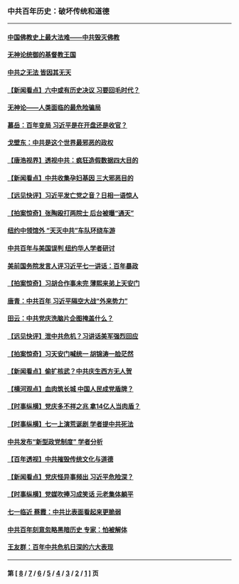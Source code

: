 ### 中共百年历史：破坏传统和道德
---
#### [中国佛教史上最大法难——中共毁灭佛教](../../pages/nf1176114/n13281397.md?10130430) 
#### [无神论统御的基督教王国](../../pages/nf1176114/n13281280.md?10130430) 
#### [中共之无法 皆因其无天](../../pages/nf1176114/n13281088.md?10130430) 
#### [【新闻看点】六中或有历史决议 习要回毛时代？](../../pages/nf1176114/n13222895.md?10130430) 
#### [无神论——人类面临的最危险骗局](../../pages/nf1176114/n13196137.md?10130430) 
#### [慕岳：百年变局 习近平是在开盘还是收官？](../../pages/nf1176114/n13206516.md?10130430) 
#### [戈壁东：中共是这个世界最邪恶的政权](../../pages/nf1176114/n13085641.md?10130430) 
#### [【唐浩视界】透视中共：疯狂造假数据四大目的](../../pages/nf1176114/n13080590.md?10130430) 
#### [【新闻看点】中共收集孕妇基因 三大邪恶目的](../../pages/nf1176114/n13077182.md?10130430) 
#### [【远见快评】习近平发亡党之音？日相一语惊人](../../pages/nf1176114/n13074809.md?10130430) 
#### [【拍案惊奇】张陶殴打两院士 后台被曝“通天”](../../pages/nf1176114/n13070496.md?10130430) 
#### [纽约中领馆外 “天灭中共”车队环绕车游](../../pages/nf1176114/n13070693.md?10130430) 
#### [中共百年与美国误判 纽约华人学者研讨](../../pages/nf1176114/n13067969.md?10130430) 
#### [美前国务院发言人评习近平七一讲话：百年暴政](../../pages/nf1176114/n13066986.md?10130430) 
#### [【拍案惊奇】习胡合作事未完 薄熙来弟上天安门](../../pages/nf1176114/n13065867.md?10130430) 
#### [唐青：中共百年 习近平隔空大战“外来势力”](../../pages/nf1176114/n13065976.md?10130430) 
#### [田云：中共党庆洗脑片企图掩盖什么？](../../pages/nf1176114/n13064395.md?10130430) 
#### [【远见快评】泄中共危机？习讲话美军强烈回应](../../pages/nf1176114/n13064269.md?10130430) 
#### [【拍案惊奇】习天安门喊统一 胡锦涛一脸茫然](../../pages/nf1176114/n13063233.md?10130430) 
#### [【新闻看点】偷扩核武？中共庆生西方无人贺](../../pages/nf1176114/n13061263.md?10130430) 
#### [【横河观点】血肉筑长城 中国人民成党盾牌？](../../pages/nf1176114/n13061779.md?10130430) 
#### [【时事纵横】党庆多不祥之兆 拿14亿人当肉盾？](../../pages/nf1176114/n13061709.md?10130430) 
#### [【时事纵横】七一上演荒诞剧 学者提中共死法](../../pages/nf1176114/n13058990.md?10130430) 
#### [中共发布“新型政党制度” 学者分析](../../pages/nf1176114/n13056354.md?10130430) 
#### [【百年透视】中共摧毁传统文化与道德](../../pages/nf1176114/n13057253.md?10130430) 
#### [【新闻看点】党庆怪异事频出 习近平危险深？](../../pages/nf1176114/n13056781.md?10130430) 
#### [【时事纵横】党媒吹捧习成笑话 元老集体躺平](../../pages/nf1176114/n13056792.md?10130430) 
#### [七一临近 蔡霞：中共比表面看起来更脆弱](../../pages/nf1176114/n13056418.md?10130430) 
#### [中共百年刻意忽略黑暗历史 专家：怕被解体](../../pages/nf1176114/n13056056.md?10130430) 
#### [王友群：百年中共危机日深的六大表现](../../pages/nf1176114/n13054263.md?10130430) 

---
#### 第 [ [8](./8.md?10130430) / [7](./7.md?10130430) / [6](./6.md?10130430) / [5](./5.md?10130430) / [4](./4.md?10130430) / [3](./3.md?10130430) / [2](./2.md?10130430) / [1](./1.md?10130430) ] 页
